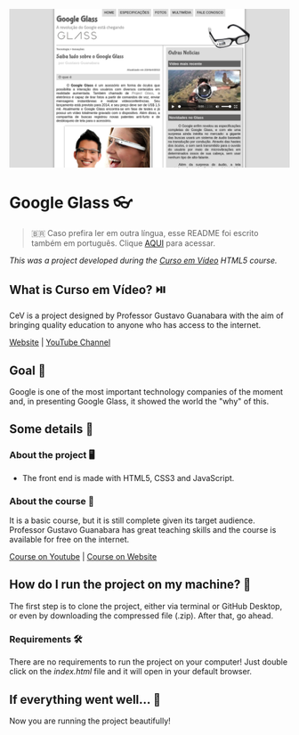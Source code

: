 ![Google Glass](readme-images/google-glass.png)

# Google Glass :eyeglasses:

> :brazil: Caso prefira ler em outra língua, esse README foi escrito também em português. Clique [AQUI](/README_pt-br.md) para acessar.

*This was a project developed during the [Curso em Vídeo](https://www.cursoemvideo.com/) HTML5 course.*

## What is Curso em Vídeo? :play_or_pause_button:

CeV is a project designed by Professor Gustavo Guanabara with the aim of bringing quality education to anyone who has access to the internet.

[Website](https://www.cursoemvideo.com/) | [YouTube Channel](https://www.youtube.com/user/cursosemvideo)

## Goal :dart:

Google is one of the most important technology companies of the moment and, in presenting Google Glass, it showed the world the "why" of this.

## Some details :scroll:

### About the project :desktop_computer:

* The front end is made with HTML5, CSS3 and JavaScript.

### About the course :book:

It is a basic course, but it is still complete given its target audience. Professor Gustavo Guanabara has great teaching skills and the course is available for free on the internet.

[Course on Youtube](https://www.youtube.com/playlist?list=PLHz_AreHm4dlAnJ_jJtV29RFxnPHDuk9o) | [Course on Website](https://www.cursoemvideo.com/course/html5/)

## How do I run the project on my machine? :thinking:

The first step is to clone the project, either via terminal or GitHub Desktop, or even by downloading the compressed file (.zip). After that, go ahead.

### **Requirements** :hammer_and_wrench:

There are no requirements to run the project on your computer! Just double click on the *index.html* file and it will open in your default browser.

## If everything went well... :tada:

Now you are running the project beautifully!
